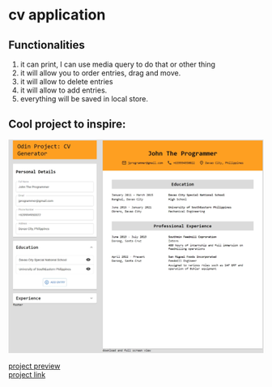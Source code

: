 # cv application

## Functionalities

1. it can print, I can use media query to do that or other thing
2. it will allow you to order entries, drag and move.
3. it will allow to delete entries
4. it will allow to add entries.
5. everything will be saved in local store.

## Cool project to inspire:

![image](cv-example.jpeg)

[project preview](https://ephemeral-concha-9a3cb0.netlify.app/)  
[project link](https://github.com/blueratdota/odin-cv-project)
